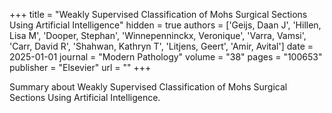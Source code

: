 +++
title = "Weakly Supervised Classification of Mohs Surgical Sections Using Artificial Intelligence"
hidden = true
authors  = ['Geijs, Daan J', 'Hillen, Lisa M', 'Dooper, Stephan', 'Winnepenninckx, Veronique', 'Varra, Vamsi', 'Carr, David R', 'Shahwan, Kathryn T', 'Litjens, Geert', 'Amir, Avital']
date = 2025-01-01
journal = "Modern Pathology"
volume = "38"
pages = "100653"
publisher = "Elsevier"
url = ""
+++

Summary about Weakly Supervised Classification of Mohs Surgical Sections Using Artificial Intelligence.